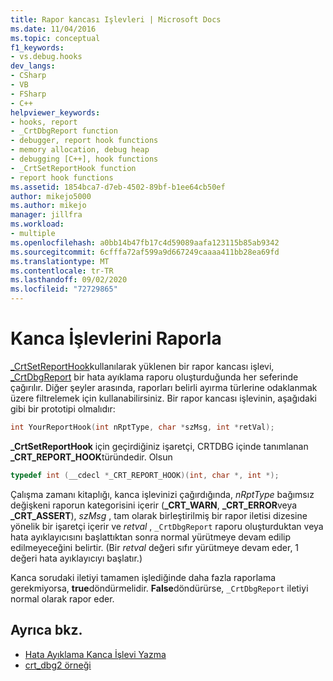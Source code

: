 ```yaml
---
title: Rapor kancası Işlevleri | Microsoft Docs
ms.date: 11/04/2016
ms.topic: conceptual
f1_keywords:
- vs.debug.hooks
dev_langs:
- CSharp
- VB
- FSharp
- C++
helpviewer_keywords:
- hooks, report
- _CrtDbgReport function
- debugger, report hook functions
- memory allocation, debug heap
- debugging [C++], hook functions
- _CrtSetReportHook function
- report hook functions
ms.assetid: 1854bca7-d7eb-4502-89bf-b1ee64cb50ef
author: mikejo5000
ms.author: mikejo
manager: jillfra
ms.workload:
- multiple
ms.openlocfilehash: a0bb14b47fb17c4d59089aafa123115b85ab9342
ms.sourcegitcommit: 6cfffa72af599a9d667249caaaa411bb28ea69fd
ms.translationtype: MT
ms.contentlocale: tr-TR
ms.lasthandoff: 09/02/2020
ms.locfileid: "72729865"
---
```

# <a name="report-hook-functions"></a>Kanca İşlevlerini Raporla
[_CrtSetReportHook](/cpp/c-runtime-library/reference/crtsetreporthook)kullanılarak yüklenen bir rapor kancası işlevi, [_CrtDbgReport](/cpp/c-runtime-library/reference/crtdbgreport-crtdbgreportw) bir hata ayıklama raporu oluşturduğunda her seferinde çağırılır. Diğer şeyler arasında, raporları belirli ayırma türlerine odaklanmak üzere filtrelemek için kullanabilirsiniz. Bir rapor kancası işlevinin, aşağıdaki gibi bir prototipi olmalıdır:

```cpp
int YourReportHook(int nRptType, char *szMsg, int *retVal);
```

 **_CrtSetReportHook** için geçirdiğiniz işaretçi, CRTDBG içinde tanımlanan **_CRT_REPORT_HOOK**türündedir. Olsun

```cpp
typedef int (__cdecl *_CRT_REPORT_HOOK)(int, char *, int *);
```

 Çalışma zamanı kitaplığı, kanca işlevinizi çağırdığında, *nRptType* bağımsız değişkeni raporun kategorisini içerir (**_CRT_WARN**, **_CRT_ERROR**veya **_CRT_ASSERT**), *szMsg* , tam olarak birleştirilmiş bir rapor iletisi dizesine yönelik bir işaretçi içerir ve *retval* , `_CrtDbgReport` raporu oluşturduktan veya hata ayıklayıcısını başlattıktan sonra normal yürütmeye devam edilip edilmeyeceğini belirtir. (Bir *retval* değeri sıfır yürütmeye devam eder, 1 değeri hata ayıklayıcıyı başlatır.)

 Kanca sorudaki iletiyi tamamen işlediğinde daha fazla raporlama gerekmiyorsa, **true**döndürmelidir. **False**döndürürse, `_CrtDbgReport` iletiyi normal olarak rapor eder.

## <a name="see-also"></a>Ayrıca bkz.
- [Hata Ayıklama Kanca İşlevi Yazma](../debugger/debug-hook-function-writing.md)
- [crt_dbg2 örneği](https://github.com/Microsoft/VCSamples/tree/master/VC2010Samples/crt/crt_dbg2)
